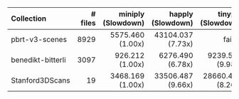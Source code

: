 | Collection        | # files |      miniply (Slowdown) |       happly (Slowdown) |      tinyply (Slowdown) |         rply (Slowdown) |      msh_ply (Slowdown) |
| :---------------- | ------: | ----------------------: | ----------------------: | ----------------------: | ----------------------: | ----------------------: |
| pbrt-v3-scenes    |    8929 |     5575.460    (1.00x) |    43104.037    (7.73x) |       failed            |    21100.762    (3.78x) |    24442.489    (4.38x) |
| benedikt-bitterli |    3097 |      926.212    (1.00x) |     6276.490    (6.78x) |     9239.515    (9.98x) |     3371.967    (3.64x) |     3563.131    (3.85x) |
| Stanford3DScans   |      19 |     3468.169    (1.00x) |    33506.487    (9.66x) |    28660.468    (8.26x) |     9505.724    (2.74x) |    16261.535    (4.69x) |
